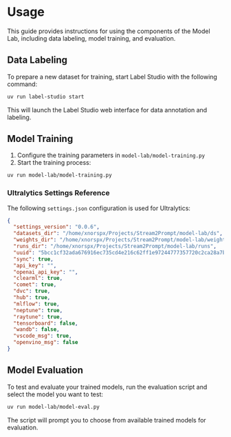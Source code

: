 # Usage

This guide provides instructions for using the components of the Model Lab, including data labeling, model training, and evaluation.

## Data Labeling

To prepare a new dataset for training, start Label Studio with the following command:

```bash
uv run label-studio start
```

This will launch the Label Studio web interface for data annotation and labeling.
## Model Training

1. Configure the training parameters in `model-lab/model-training.py`
2. Start the training process:

```bash
uv run model-lab/model-training.py
```

### Ultralytics Settings Reference

The following `settings.json` configuration is used for Ultralytics:

```json
{
  "settings_version": "0.0.6",
  "datasets_dir": "/home/xnorspx/Projects/Stream2Prompt/model-lab/ds",
  "weights_dir": "/home/xnorspx/Projects/Stream2Prompt/model-lab/weights",
  "runs_dir": "/home/xnorspx/Projects/Stream2Prompt/model-lab/runs",
  "uuid": "5bcc1cf32ada676916ec735cd4e216c62ff1e97244777357720c2ca28a7b7314",
  "sync": true,
  "api_key": "",
  "openai_api_key": "",
  "clearml": true,
  "comet": true,
  "dvc": true,
  "hub": true,
  "mlflow": true,
  "neptune": true,
  "raytune": true,
  "tensorboard": false,
  "wandb": false,
  "vscode_msg": true,
  "openvino_msg": false
}
```
## Model Evaluation

To test and evaluate your trained models, run the evaluation script and select the model you want to test:

```bash
uv run model-lab/model-eval.py
```

The script will prompt you to choose from available trained models for evaluation.
